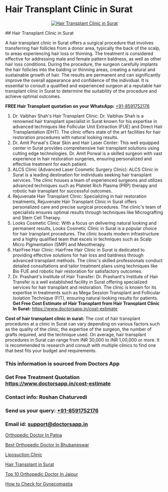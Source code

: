 # Hair Transplant Clinic in Surat

<p align="center">
  <a href="https://doctorsapp.co.in/uploads/treatment_image/Finding%20the%20best%20hair%20clinic.jpg">
    <img src="https://doctorsapp.co.in/treatment/hair-transplant" alt="Hair Transplant Clinic in Surat">
  </a>
</p>
## Hair Transplant Clinic in Surat

A hair transplant clinic in Surat offers a surgical procedure that involves transferring hair follicles from a donor area, typically the back of the scalp, to areas experiencing hair loss or thinning. The treatment is considered effective for addressing male and female pattern baldness, as well as other hair loss conditions. During the procedure, the surgeon carefully implants the hair follicles into the balding or thinning areas, creating a natural and sustainable growth of hair. The results are permanent and can significantly improve the overall appearance and confidence of the individual. It is essential to consult a qualified and experienced surgeon at a reputable hair transplant clinic in Surat to determine the suitability of the procedure and achieve optimal outcomes.

**FREE Hair Transplant quotation on your WhatsApp:**  [+91-8591752176](https://api.whatsapp.com/send?phone=8591752176)

1) Dr. Vaibhav Shah's Hair Transplant Clinic: Dr. Vaibhav Shah is a renowned hair transplant specialist in Surat known for his expertise in advanced techniques like Follicular Unit Extraction (FUE) and Direct Hair Transplantation (DHT). The clinic offers state of the art facilities for hair restoration procedures with natural looking results.
2) Dr. Amit Porwal's Clear Skin and Hair Laser Center: This well equipped center in Surat provides comprehensive hair transplant solutions using cutting edge technologies. Dr. Amit Porwal is a skilled surgeon with vast experience in hair restoration surgeries, ensuring personalized and effective treatment for each patient.
3) ALCS Clinic (Advanced Laser Cosmetic Surgery Clinic): ALCS Clinic in Surat is a leading destination for individuals seeking hair transplant services. The clinic houses a team of experienced surgeons and utilizes advanced techniques such as Platelet Rich Plasma (PRP) therapy and robotic hair transplant for successful outcomes.
4) Rejuvenate Hair Transplant Clinic: Specializing in hair restoration treatments, Rejuvenate Hair Transplant Clinic in Surat offers personalized care and precise surgical procedures. The clinic's team of specialists ensures optimal results through techniques like Micrografting and Stem Cell Therapy.
5) Looks Cosmetic Clinic: With a focus on delivering natural looking and permanent results, Looks Cosmetic Clinic in Surat is a popular choice for hair transplant procedures. The clinic boasts modern infrastructure and a highly qualified team that excels in techniques such as Scalp Micro Pigmentation (SMP) and Mesotherapy.
6) HairFree Hair Clinic: HairFree Hair Clinic in Surat is dedicated to providing effective solutions for hair loss and baldness through advanced transplant methods. The clinic's skilled professionals conduct detailed consultations and tailor treatment plans using techniques like Bio FUE and robotic hair restoration for satisfactory outcomes.
7) Dr. Prashant's Institute of Hair Transfer: Dr. Prashant's Institute of Hair Transfer is a well established facility in Surat offering specialized services for hair transplant and restoration. The clinic is known for its expertise in treatments such as Mega Session Transplant and Follicular Isolation Technique (FIT), ensuring natural looking results for patients.
**Get Free Cost Estimate of Hair Transplant from Hair Transplant Clinic In Surat:** https://www.doctorsapp.in/cost-estimate

**Cost of hair transplant clinic in surat:**
The cost of hair transplant procedures at a clinic in Surat can vary depending on various factors such as the quality of the clinic, the expertise of the surgeon, the number of grafts required, and the technique used. On average, hair transplant procedures in Surat can range from INR 30,000 to INR 1,00,000 or more. It is recommended to research and consult with multiple clinics to find one that best fits your budget and requirements.

### This information is sourced from Doctors App 
### Get Free Treatment Quotation https://www.doctorsapp.in/cost-estimate
### Contact info: Roshan Chaturvedi 
### Send us your query: [+91-8591752176](https://api.whatsapp.com/send?phone=8591752176) 
### Email id: support@doctorsapp.in

[Orthopedic Doctor In Patna](https://www.linkedin.com/pulse/orthopedic-doctor-patna-doctorsapp-khulna-y79ce/?lipi=urn%3Ali%3Apage%3Ad_flagship3_publishing_published%3B6s0HL1EnS62Kk1Ppug3b7A%3D%3D)

[Best Orthopedic Doctor In Bhubaneswar](https://www.linkedin.com/pulse/best-orthopedic-doctor-bhubaneswar-knee-replacement-treatment-l2vxe?trackingId=yh%2BKFhpQ4j1cqVV5cBypXA%3D%3D&lipi=urn%3Ali%3Apage%3Ad_flagship3_company_admin%3B%2FMzkEXxJRqGf2zEVBOlEsA%3D%3D)

[Liposuction Clinic](https://medium.com/@vimalrana22/liposuction-clinic-e74b72eb9c23)

[Hair Transplant in Surat](https://medium.com/@devenderrathi97/hair-transplant-in-surat-a3eaaaffd75e)

[Top 10 Orthopedic Doctor In Jaipur](https://doctors-apps.github.io/doctorsapp/top-10-orthopedic-doctor-in-jaipur)

[How to Check for Gynecomastia](https://doctors-apps.github.io/doctorsapp/how-to-check-for-gynecomastia)

